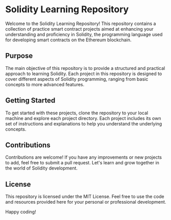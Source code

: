 # Solidity Learning Repository

Welcome to the Solidity Learning Repository! This repository contains a collection of practice smart contract projects aimed at enhancing your understanding and proficiency in Solidity, the programming language used for developing smart contracts on the Ethereum blockchain.

## Purpose

The main objective of this repository is to provide a structured and practical approach to learning Solidity. Each project in this repository is designed to cover different aspects of Solidity programming, ranging from basic concepts to more advanced features.

## Getting Started

To get started with these projects, clone the repository to your local machine and explore each project directory. Each project includes its own set of instructions and explanations to help you understand the underlying concepts.

## Contributions

Contributions are welcome! If you have any improvements or new projects to add, feel free to submit a pull request. Let's learn and grow together in the world of Solidity development.

## License

This repository is licensed under the MIT License. Feel free to use the code and resources provided here for your personal or professional development.

Happy coding!
